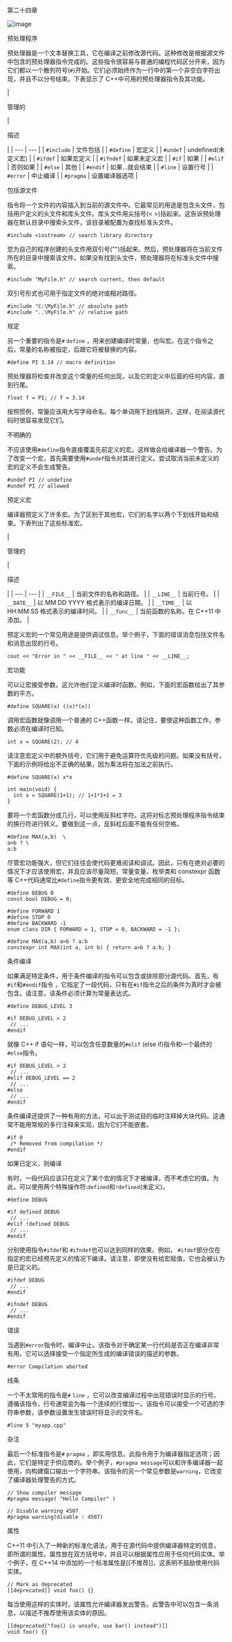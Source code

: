 第二十四章

![image](images/frontdot.jpg)

预处理程序

预处理器是一个文本替换工具，它在编译之前修改源代码。这种修改是根据源文件中包含的预处理器指令完成的。这些指令很容易与普通的编程代码区分开来，因为它们都以一个散列符号(`#`)开始。它们必须始终作为一行中的第一个非空白字符出现，并且不以分号结束。下表显示了 C++中可用的预处理器指令及其功能。

| 

管理的

 | 

描述

 |
| --- | --- |
| `#include` | 文件包括 |
| `#define` | 宏定义 |
| `#undef` | undefined(未定义宏) |
| `#ifdef` | 如果宏定义 |
| `#ifndef` | 如果未定义宏 |
| `#if` | 如果 |
| `#elif` | 否则如果 |
| `#else` | 其他 |
| `#endif` | 如果…就会结束 |
| `#line` | 设置行号 |
| `#error` | 中止编译 |
| `#pragma` | 设置编译器选项 |

包括源文件

指令将一个文件的内容插入到当前的源文件中。它最常见的用途是包含头文件，包括用户定义的头文件和库头文件。库头文件用尖括号(< >)括起来。这告诉预处理器在默认目录中搜索头文件，该目录被配置为查找标准头文件。

```
#include <iostream> // search library directory
```

您为自己的程序创建的头文件用双引号("")括起来。然后，预处理器将在当前文件所在的目录中搜索该文件。如果没有找到头文件，预处理器将在标准头文件中搜索。

```
#include "MyFile.h" // search current, then default
```

双引号形式也可用于指定文件的绝对或相对路径。

```
#include "C:\MyFile.h" // absolute path
#include "..\MyFile.h" // relative path
```

规定

另一个重要的指令是`#` `define` ，用来创建编译时常量，也叫宏。在这个指令之后，常量的名称被指定，后跟它将被替换的内容。

```
#define PI 3.14 // macro definition
```

预处理器将检查并改变这个常量的任何出现，以及它的定义中后面的任何内容，直到行尾。

```
float f = PI; // f = 3.14
```

按照惯例，常量应该用大写字母命名，每个单词用下划线隔开。这样，在阅读源代码时很容易发现它们。

不明确的

不应该使用`#define`指令直接覆盖先前定义的宏。这样做会给编译器一个警告。为了改变一个宏，首先需要使用`#undef`指令对其进行定义。尝试取消当前未定义的宏的定义不会生成警告。

```
#undef PI // undefine
#undef PI // allowed
```

预定义宏

编译器预定义了许多宏。为了区别于其他宏，它们的名字以两个下划线开始和结束。下表列出了这些标准宏。

| 

管理的

 | 

描述

 |
| --- | --- |
| `__FILE__` | 当前文件的名称和路径。 |
| `__LINE__` | 当前行号。 |
| `__DATE__` | 以 MM DD YYYY 格式表示的编译日期。 |
| `__TIME__` | 以 HH:MM:SS 格式表示的编译时间。 |
| `__func__` | 当前函数的名称。在 C++11 中添加。 |

预定义宏的一个常见用途是提供调试信息。举个例子，下面的错误消息包括文件名和消息出现的行号。

```
cout << "Error in " << __FILE__ << " at line " << __LINE__;
```

宏功能

可以让宏接受参数。这允许他们定义编译时函数。例如，下面的宏函数给出了其参数的平方。

```
#define SQUARE(x) ((x)*(x))
```

调用宏函数就像调用一个普通的 C++函数一样。请记住，要使这种函数工作，参数必须在编译时已知。

```
int x = SQUARE(2); // 4
```

请注意宏定义中的额外括号，它们用于避免运算符优先级的问题。如果没有括号，下面的示例将给出不正确的结果，因为乘法将在加法之前执行。

```
#define SQUARE(x) x*x

int main(void) {
  int x = SQUARE(1+1); // 1+1*1+1 = 3
}
```

要将一个宏函数分成几行，可以使用反斜杠字符。这将对标志预处理程序指令结束的换行符进行转义。要做到这一点，反斜杠后面不能有任何空格。

```
#define MAX(a,b)  \
a>b ? \
a:b
```

尽管宏功能强大，但它们往往会使代码更难阅读和调试。因此，只有在绝对必要的情况下才应该使用宏，并且应该尽量简短。常量变量、枚举类和 constexpr 函数等 C++代码通常比`#define`指令更有效、更安全地完成相同的目标。

```
#define DEBUG 0
const bool DEBUG = 0;

#define FORWARD 1
#define STOP 0
#define BACKWARD -1
enum class DIR { FORWARD = 1, STOP = 0, BACKWARD = -1 };

#define MAX(a,b) a>b ? a:b
constexpr int MAX(int a, int b) { return a>b ? a:b; }
```

条件编译

如果满足特定条件，用于条件编译的指令可以包含或排除部分源代码。首先，有`#if`和`#endif`指令 ，它指定了一段代码，只有在`#if`指令之后的条件为真时才会被包含。请注意，该条件必须计算为常量表达式。

```
#define DEBUG_LEVEL 3

#if DEBUG_LEVEL > 2
 // ...
#endif
```

就像 C++ if 语句一样，可以包含任意数量的`#elif` (else if)指令和一个最终的`#else`指令。

```
#if DEBUG_LEVEL > 2
 // ...
#elif DEBUG_LEVEL == 2
 // ...
#else
 // ...
#endif
```

条件编译还提供了一种有用的方法，可以出于测试目的临时注释掉大块代码。这通常不能用常规的多行注释来实现，因为它们不能嵌套。

```
#if 0
 /* Removed from compilation */
#endif
```

如果已定义，则编译

有时，一段代码应该只在定义了某个宏的情况下才被编译，而不考虑它的值。为此，可以使用两个特殊操作符:`defined`和`!defined`(未定义)。

```
#define DEBUG

#if defined DEBUG
 // ...
#elif !defined DEBUG
 // ...
#endif
```

分别使用指令`#ifdef`和 `#ifndef`也可以达到同样的效果。例如， `#ifdef`部分仅在指定的宏已经预先定义的情况下编译。请注意，即使没有给宏赋值，它也会被认为是已定义的。

```
#ifdef DEBUG
 // ...
#endif

#ifndef DEBUG
 // ...
#endif
```

错误

当遇到`#error`指令时，编译中止。该指令对于确定某一行代码是否正在编译非常有用。它可以选择接受一个指定所生成的编译错误的描述的参数。

```
#error Compilation aborted
```

线条

一个不太常用的指令是`#` `line` ，它可以改变编译过程中出现错误时显示的行号。遵循该指令，行号通常会为每一个连续的行增加一。该指令可以接受一个可选的字符串参数，该参数设置发生错误时将显示的文件名。

```
#line 5 "myapp.cpp"
```

杂注

最后一个标准指令是`#` `pragma` ，即实用信息。此指令用于为编译器指定选项；因此，它们是特定于供应商的。举个例子，`#pragma message`可以和许多编译器一起使用，向构建窗口输出一个字符串。该指令的另一个常见参数是`warning`，它改变了编译器处理警告的方式。

```
// Show compiler message
#pragma message( "Hello Compiler" )

// Disable warning 4507
#pragma warning(disable : 4507)
```

属性

C++11 中引入了一种新的标准化语法，用于在源代码中提供编译器特定的信息，即所谓的属性。属性放在双方括号中，并且可以根据属性应用于任何代码实体。举个例子，在 C++14 中添加的一个标准属性是[[不推荐]]，这表明不鼓励使用代码实体。

```
// Mark as deprecated
[[deprecated]] void foo() {}
```

每当使用这样的实体时，该属性允许编译器发出警告。此警告中可以包含一条消息，以描述不推荐使用该实体的原因。

```
[[deprecated("foo() is unsafe, use bar() instead")]]
void foo() {}
```